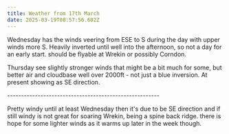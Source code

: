 ```yaml
---
title: Weather from 17th March
date: 2025-03-19T08:57:56.602Z
---
```

Wednesday has the winds veering from ESE to S during the day with upper winds more S.  Heavily inverted until well into the afternoon, so not a day for an early start.  should be flyable at Wrekin or possibly Corndon.

Thursday see slightly stronger winds that might be a bit much for some, but better air and cloudbase well over 2000ft - not just a blue inversion.   At present showing as SE direction. 

\-------------------------------------------------------



Pretty windy until at least Wednesday then it's due to be SE direction and if still windy is not great for soaring Wrekin, being a spine back ridge.  there is hope for some lighter winds as it warms up later in the week though.